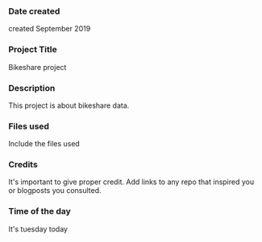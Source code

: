 ### Date created
created September 2019

### Project Title
Bikeshare project

### Description
This project is about bikeshare data.

### Files used
Include the files used

### Credits
It's important to give proper credit. Add links to any repo that inspired you or blogposts you consulted.


### Time of the day
It's tuesday today

